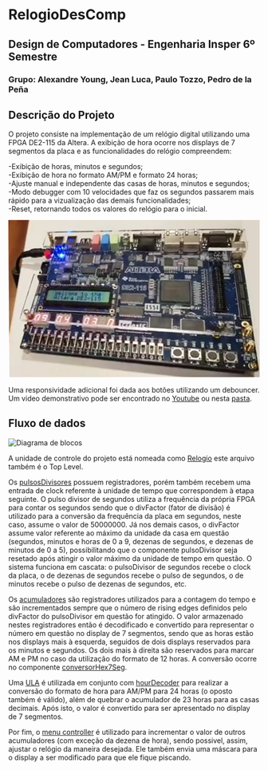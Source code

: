 # RelogioDesComp
## Design de Computadores - Engenharia Insper 6º Semestre
### Grupo: Alexandre Young, Jean Luca, Paulo Tozzo, Pedro de la Peña

## Descrição do Projeto
O projeto consiste na implementação de um relógio digital utilizando uma FPGA DE2-115 da Altera. A exibição de hora ocorre nos displays de 7 segmentos da placa e as funcionalidades do relógio compreendem:  

-Exibição de horas, minutos e segundos;   
-Exibição de hora no formato AM/PM e formato 24 horas;  
-Ajuste manual e independente das casas de horas, minutos e segundos;  
-Modo debugger com 10 velocidades que faz os segundos passarem mais rápido para a vizualização das demais funcionalidades;  
-Reset, retornando todos os valores do relógio para o inicial.  

![Placa](/doc/fpga.png)

Uma responsividade adicional foi dada aos botões utilizando um debouncer.
Um video demonstrativo pode ser encontrado no [Youtube](https://www.youtube.com/watch?v=nVh3ch9Pl34) ou nesta [pasta](/Video_Demo).

## Fluxo de dados

![Diagrama de blocos](https://i.imgur.com/S0X1NxP.png) 

A unidade de controle do projeto está nomeada como [Relogio](/RelogioProj/Relogio.vhd) este arquivo também é o Top Level. 

Os [pulsosDivisores](/RelogioProj/pulsoDivisor.vhd) possuem registradores, porém também recebem uma entrada de clock referente à unidade de tempo que correspondem à etapa seguinte. O pulso divisor de segundos utiliza a frequência da própria FPGA para contar os segundos sendo que o divFactor (fator de divisão) é utilizado para a conversão da frequência da placa em segundos, neste caso, assume o valor de 50000000. Já nos demais casos, o divFactor assume valor referente ao máximo da unidade da casa em questão (segundos, minutos e horas de 0 a 9, dezenas de segundos, e dezenas de minutos de 0 a 5), possibilitando que o componente pulsoDivisor seja resetado após atingir o valor máximo da unidade de tempo em questão. O sistema funciona em cascata: o pulsoDivisor de segundos recebe o clock da placa, o de dezenas de segundos recebe o pulso de segundos, o de minutos recebe o pulso de dezenas de segundos, etc.

Os [acumuladores](/RelogioProj/acumulador.vhd) são registradores utilizados para a contagem do tempo e são incrementados sempre que o número de rising edges definidos pelo divFactor do pulsoDivisor em questão for atingido. O valor armazenado nestes registradores então é decodificado e convertido para representar o número em questão no display de 7 segmentos, sendo que as horas estão nos displays mais à esquerda, seguidos de dois displays reservados para os minutos e segundos. Os dois mais à direita são reservados para marcar AM e PM no caso da utilização do formato de 12 horas. A conversão ocorre no componente [conversorHex7Seg](/RelogioProj/conversorHex7Seg.vhd). 

Uma [ULA](/RelogioProj/ULA.vhd) é utilizada em conjunto com [hourDecoder](/RelogioProj/hourDecoder.vhd) para realizar a conversão do formato de hora para AM/PM para 24 horas (o oposto também é válido), além de quebrar o acumulador de 23 horas para as casas decimais. Após isto, o valor é convertido para ser apresentado no display de 7 segmentos.

Por fim, o [menu controller](/RelogioProj/menu_controller.vhd) é utilizado para incrementar o valor de outros acumuladores (com exceção da dezena de hora), sendo possivel, assim, ajustar o relógio da maneira desejada. Ele também envia uma máscara para o display a ser modificado para que ele fique piscando.
